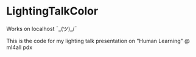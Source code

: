 # LightingTalkColor

Works on localhost ¯\_(ツ)_/¯

This is the code for my lighting talk presentation on "Human Learning" @ ml4all pdx
